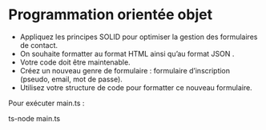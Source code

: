 # Programmation orientée objet

- Appliquez les principes SOLID pour optimiser la gestion des formulaires de contact.
- On souhaite formatter au format HTML ainsi qu’au format JSON .
- Votre code doit être maintenable.
- Créez un nouveau genre de formulaire : formulaire d’inscription (pseudo, email, mot de passe).
- Utilisez votre structure de code pour formatter ce nouveau formulaire.

Pour exécuter main.ts :

ts-node main.ts

